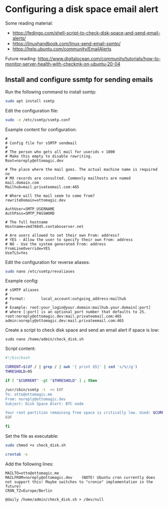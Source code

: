 # Configuring a disk space email alert

Some reading material:
- https://fedingo.com/shell-script-to-check-disk-space-and-send-email-alerts/
- https://linuxhandbook.com/linux-send-email-ssmtp/
- https://help.ubuntu.com/community/EmailAlerts

Future reading:
https://www.digitalocean.com/community/tutorials/how-to-monitor-server-health-with-checkmk-on-ubuntu-20-04

## Install and configure ssmtp for sending emails

Run the following command to install ssmtp:
```bash
sudo apt install ssmtp
```

Edit the configuration file:
```bash
sudo -e /etc/ssmtp/ssmtp.conf
```
Example content for configuration:
```
#
# Config file for sSMTP sendmail
#
# The person who gets all mail for userids < 1000
# Make this empty to disable rewriting.
Root=noreply@ottomagic.dev

# The place where the mail goes. The actual machine name is required no
# MX records are consulted. Commonly mailhosts are named mail.domain.com
Mailhub=mail.privateemail.com:465

# Where will the mail seem to come from?
rewriteDomain=ottomagic.dev

AuthUser=SMTP_USERNAME
AuthPass=SMTP_PASSWORD

# The full hostname
Hostname=vmd78845.contaboserver.net

# Are users allowed to set their own From: address?
# YES - Allow the user to specify their own From: address
# NO - Use the system generated From: address
FromLineOverride=YES
UseTLS=Yes
```

Edit the configuration for reverse aliases:
```bash
sudo nano /etc/ssmtp/revaliases
```
Example config:
```
# sSMTP aliases
#
# Format:       local_account:outgoing_address:mailhub
#
# Example: root:your_login@your.domain:mailhub.your.domain[:port]
# where [:port] is an optional port number that defaults to 25.
root:noreply@ottomagic.dev:mail.privateemail.com:465
admin:noreply@ottomagic.dev:mail.privateemail.com:465
```

Create a script to check disk space and send an email alert if space is low:
```
sudo nano /home/admin/check_disk.sh
```
Script content:
```bash
#!/bin/bash

CURRENT=$(df / | grep / | awk '{ print $5}' | sed 's/%//g')
THRESHOLD=95

if [ "$CURRENT" -gt "$THRESHOLD" ] ; then

/usr/sbin/ssmtp -t  << EOF
To: otto@ottomagic.me
From: noreply@ottomagic.dev
Subject: Disk Space Alert: BTC node

Your root partition remaining free space is critically low. Used: $CURRENT%
EOF

fi
```

Set the file as executable:
```bash
sudo chmod +x check_disk.sh
```

```bash
crontab -e
```

Add the following lines:
```
MAILTO=otto@ottomagic.me
MAILFROM=noreply@ottomagic.dev    (NOTE! Ubuntu cron currently does not support this! Maybe switches to "cronie" implementation in the future)
CRON_TZ=Europe/Berlin

@daily /home/admin/check_disk.sh > /dev/null
```

